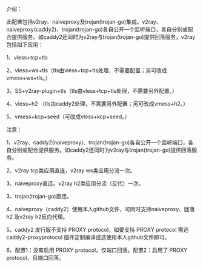 介绍：

此配置包括v2ray、naiveproxy及trojan(trojan-go)集成。v2ray、naiveproxy(caddy2)、trojan(trojan-go)各自公开一个监听端口，各自分别或配合提供服务。如caddy2还同时为v2ray与trojan(trojan-go)提供回落服务。v2ray包括如下应用：

1、vless+tcp+tls

2、vless+ws+tls（tls由vless+tcp+tls处理，不需要配置；另可改成vmess+ws+tls。）

3、SS+v2ray-plugin+tls（tls由vless+tcp+tls处理，不需要另外配置。）

4、vless+h2 （tls由caddy2处理，不需要另外配置；另可改成vmess+h2。）

5、vmess+kcp+seed（可改成vless+kcp+seed。）

注意：

1、v2ray、caddy2(naiveproxy)、trojan(trojan-go)各自公开一个监听端口，各自分别或配合提供服务。如caddy2还同时为v2ray与trojan(trojan-go)提供回落服务。

2、v2ray tcp类应用直连，v2ray ws类应用分流一次。

3、naiveproxy直连。v2ray h2类应用分流（反代）一次。

3、trojan(trojan-go)直连。

4、naiveproxy（caddy2）使用本人github文件，可同时支持naiveproxy、回落 h2 及v2ray h2反向代理。

5、caddy2 发行版不支持 PROXY protocol，如要支持 PROXY protocol 需选 caddy2-proxyprotocol 插件定制编译或选使用本人github文件即可。

6、配置1：没有启用 PROXY protocol，仅端口回落。配置2：启用了 PROXY protocol，且端口回落。
